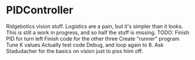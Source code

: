 # PIDController
Ridgebotics vision stuff. Logistics are a pain, but it's simpler than it looks.
This is still a work in progress, and so half the stuff is missing.
TODO:
  Finish PID for turn left
  Finish code for the other three
  Create "runner" program
  Tune K values
  Actually test code
  Debug, and loop again to 8.
  Ask Stadudacher for the basics on vision just to piss hiim off.

